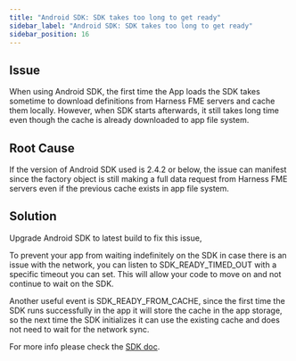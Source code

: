 ```yaml
---
title: "Android SDK: SDK takes too long to get ready"
sidebar_label: "Android SDK: SDK takes too long to get ready"
sidebar_position: 16
---
```


<p>
  <button hidden style={{borderRadius:'8px', border:'1px', fontFamily:'Courier New', fontWeight:'800', textAlign:'left'}}> help.split.io link: https://help.split.io/hc/en-us/articles/360043275471-Android-SDK-SDK-takes-too-long-to-get-ready </button>
</p>

## Issue

When using Android SDK, the first time the App loads the SDK takes sometime to download definitions from Harness FME servers and cache them locally. However, when SDK starts afterwards, it still takes long time even though the cache is already downloaded to app file system.

## Root Cause

If the version of Android SDK used is 2.4.2 or below, the issue can manifest since the factory object is still making a full data request from Harness FME servers even if the previous cache exists in app file system.

## Solution

Upgrade Android SDK to latest build to fix this issue,

To prevent your app from waiting indefinitely on the SDK in case there is an issue with the network, you can listen to SDK_READY_TIMED_OUT with a specific timeout you can set. This will allow your code to move on and not continue to wait on the SDK.

Another useful event is SDK_READY_FROM_CACHE, since the first time the SDK runs successfully in the app it will store the cache in the app storage, so the next time the SDK initializes it can use the existing cache and does not need to wait for the network sync.

For more info please check the [SDK doc](/docs/feature-management-experimentation/sdks-and-infrastructure/client-side-sdks/android-sdk#basic-usage).